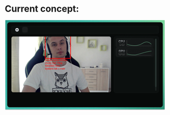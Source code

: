 # Current concept:

<p align="center">
	<img src="https://raw.githubusercontent.com/lemonekq/IntelliVision/main/img/concept.png">
</p>
